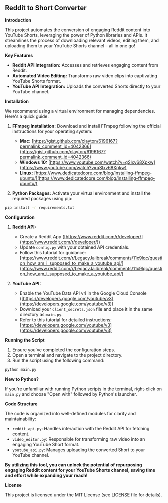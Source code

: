 ## Reddit to Short Converter

**Introduction**

This project automates the conversion of engaging Reddit content into YouTube Shorts, leveraging the power of Python libraries and APIs. It streamlines the process of downloading relevant videos, editing them, and uploading them to your YouTube Shorts channel – all in one go!

**Key Features**

* **Reddit API Integration:** Accesses and retrieves engaging content from Reddit.
* **Automated Video Editing:** Transforms raw video clips into captivating YouTube Shorts format.
* **YouTube API Integration:** Uploads the converted Shorts directly to your YouTube channel.

**Installation**

We recommend using a virtual environment for managing dependencies. Here's a quick guide:

1. **FFmpeg Installation:** Download and install FFmpeg following the official instructions for your operating system:
    * **Mac:** [https://gist.github.com/clayton/6196167?permalink_comment_id=4042366](https://gist.github.com/clayton/6196167?permalink_comment_id=4042366)
    * **Windows 10:** [https://www.youtube.com/watch?v=qSlxv68Xpkw](https://www.youtube.com/watch?v=qSlxv68Xpkw)
    * **Linux:** [https://www.dedicatedcore.com/blog/installing-ffmpeg-ubuntu/](https://www.dedicatedcore.com/blog/installing-ffmpeg-ubuntu/)

2. **Python Packages:** Activate your virtual environment and install the required packages using pip:

```bash
pip install -r requirements.txt
```

**Configuration**

1. **Reddit API:**
    * Create a Reddit App ([https://www.reddit.com/r/developer/](https://www.reddit.com/r/developer/))
    * Update `config.py` with your obtained API credentials.
    * Follow this tutorial for guidance: [https://www.reddit.com/r/LegacyJailbreak/comments/11x9lqc/question_how_am_i_supposed_to_make_a_youtube_api/](https://www.reddit.com/r/LegacyJailbreak/comments/11x9lqc/question_how_am_i_supposed_to_make_a_youtube_api/)

2. **YouTube API:**
    * Enable the YouTube Data API v4 in the Google Cloud Console ([https://developers.google.com/youtube/v3](https://developers.google.com/youtube/v3))
    * Download your `client_secrets.json` file and place it in the same directory as `main.py`.
    * Refer to this tutorial for detailed instructions: [https://developers.google.com/youtube/v3](https://developers.google.com/youtube/v3)

**Running the Script**

1. Ensure you've completed the configuration steps.
2. Open a terminal and navigate to the project directory.
3. Run the script using the following command:

```bash
python main.py
```

**New to Python?**

If you're unfamiliar with running Python scripts in the terminal, right-click on `main.py` and choose "Open with" followed by Python's launcher.

**Code Structure**

The code is organized into well-defined modules for clarity and maintainability:

* `reddit_api.py`: Handles interaction with the Reddit API for fetching content.
* `video_editor.py`: Responsible for transforming raw video into an engaging YouTube Short format.
* `youtube_api.py`: Manages uploading the converted Short to your YouTube channel.

**By utilizing this tool, you can unlock the potential of repurposing engaging Reddit content for your YouTube Shorts channel, saving time and effort while expanding your reach!**

**License**

This project is licensed under the MIT License (see LICENSE file for details).
